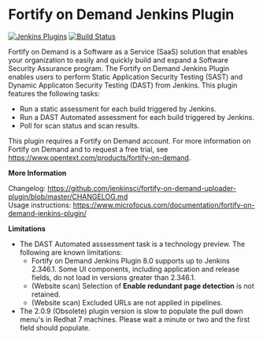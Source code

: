 # Fortify on Demand Jenkins Plugin

[![Jenkins Plugins](https://img.shields.io/jenkins/plugin/v/fortify-on-demand-uploader.svg)](https://plugins.jenkins.io/fortify-on-demand-uploader/)
[![Build Status](https://ci.jenkins.io/buildStatus/icon?job=plugins/fortify-on-demand-uploader-plugin/master)](https://ci.jenkins.io/job/plugins/job/fortify-on-demand-uploader-plugin/job/master)

Fortify on Demand is a Software as a Service (SaaS) solution that enables your organization to easily and quickly build and expand a Software Security Assurance program. The Fortify on Demand Jenkins Plugin enables users to perform Static Application Security Testing (SAST) and Dynamic Applicaton Security Testing (DAST) from Jenkins. This plugin features the following tasks:

* Run a static assessment for each build triggered by Jenkins.
* Run a DAST Automated assessment for each build triggered by Jenkins.
* Poll for scan status and scan results.

This plugin requires a Fortify on Demand account. For more information on Fortify on Demand and to request a free trial, see https://www.opentext.com/products/fortify-on-demand.

**More Information**

Changelog: https://github.com/jenkinsci/fortify-on-demand-uploader-plugin/blob/master/CHANGELOG.md  
Usage instructions: https://www.microfocus.com/documentation/fortify-on-demand-jenkins-plugin/

**Limitations**
- The DAST Automated asssessment task is a technology preview. The following are known limitations:
	- Fortify on Demand Jenkins Plugin 8.0 supports up to Jenkins 2.346.1. Some UI components, including application and release fields, do not load in versions greater than 2.346.1.
	- (Website scan) Selection of **Enable redundant page detection** is not retained.
	- (Website scan) Excluded URLs are not applied in pipelines.
- The 2.0.9 (Obsolete) plugin version is slow to populate the pull down menu's in Redhat 7 machines.  Please wait a minute or two and the first field should populate.